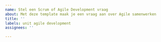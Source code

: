 ```yaml
---
name: Stel een Scrum of Agile Development vraag
about: Met deze template maak je een vraag aan over Agile samenwerken
title: ''
labels: unit agile development
assignees: ''

---
```



